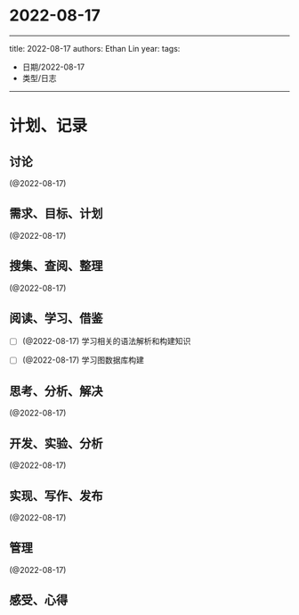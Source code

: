 

# 2022-08-17


---
title: 2022-08-17
authors: Ethan Lin
year:
tags:
  - 日期/2022-08-17 
  - 类型/日志 
---




# 计划、记录

## 讨论

(@2022-08-17)



## 需求、目标、计划

(@2022-08-17)



## 搜集、查阅、整理

(@2022-08-17)



## 阅读、学习、借鉴

- [ ] (@2022-08-17) 学习相关的语法解析和构建知识
- [ ] (@2022-08-17) 学习图数据库构建



## 思考、分析、解决

(@2022-08-17)



## 开发、实验、分析

(@2022-08-17)



## 实现、写作、发布

(@2022-08-17)





## 管理

(@2022-08-17)



## 感受、心得




